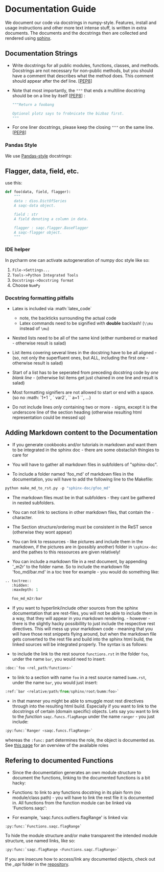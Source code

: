 # Documentation Guide

We document our code via docstrings in numpy-style. 
Features, install and usage instructions and other more text intense stuff, 
is written in extra documents. 
The documents and the docstrings then are collected and rendered using [sphinx](https://www.sphinx-doc.org/). 

 
## Documentation Strings


- Write docstrings for all public modules, functions, classes, and methods. 
    Docstrings are not necessary for non-public methods, 
    but you should have a comment that describes what the method does. 
    This comment should appear after the def line. 
    [[PEP8](https://www.python.org/dev/peps/pep-0008/#documentation-strings)]

- Note that most importantly, the `"""` that ends a multiline docstring should be on a line by itself [[PEP8](https://www.python.org/dev/peps/pep-0008/#documentation-strings)] :
    ```python
    """Return a foobang

    Optional plotz says to frobnicate the bizbaz first.
    """
    ```
    
- For one liner docstrings, please keep the closing `"""` on the same line. 
  [[PEP8](https://www.python.org/dev/peps/pep-0008/#documentation-strings)]

### Pandas Style

We use [Pandas-style](https://pandas.pydata.org/pandas-docs/stable/development/contributing_docstring.html) docstrings:



## Flagger, data, field, etc.

use this:
```py
def foo(data, field, flagger):
    """
    data : dios.DictOfSeries
	A saqc-data object.

    field : str
	A field denoting a column in data.

    flagger : saqc.flagger.BaseFlagger
	A saqc-flagger object.
    """
```


### IDE helper

In pycharm one can activate autogeneration of numpy doc style like so:
1. `File->Settings...`
2. `Tools->Python Integrated Tools`
3. `Docstrings->Docstring format`
4. Choose `NumPy`


### Docstring formatting pitfalls

* Latex is included via :math:\`latex_code\`
  
  * note, the backticks surrounding the actual code
  * Latex commands need to be signified with **double**    backlash! (``\\mu`` instead of ``\mu``)

* Nested lists need to be all of the same kind (either   numbered or marked - otherwise result is salad) 
* List items covering several lines in the docstring have to be all aligned - (so, not only the superfluent ones, but ALL, including the first one - otherwise result is salad)
* Start of a list has to be seperated from preceding docstring code by *one blank line* - (otherwise list items get just chained in one line and result is salad)
* Most formatting signifiers are not allowed to start or end with a space. (so no :math: \`1+1 \`, \` var2\`, \`\` a=1 \`\`, ...)
* Do not include lines *only* containing two or more `-` signs, except it is the underscore line of the section heading (otherwise resulting html representation could be messed up)

## Adding Markdown content to the Documentation

* If you generate cookbooks and/or tutorials in markdown and want them to be integrated in the sphinx doc - there are some obstaclish thingies to care for

- You will have to gather all markdown files in subfolders of "sphinx-doc". 

- To include a folder named 'foo_md' of markdown files in the documentation, you will have to add the following line to the Makefile:

```python
python make_md_to_rst.py -p "sphinx-doc/gfoo_md"
```

- The markdown files must be in that subfolders - they cant be gathered in nested subfolders. 

- You can not link to sections in other markdown files, that contain the `-` character.

- The Section structure/ordering must be consistent in the ReST sence (otherwise they wont appear)

- You can link to ressources - like pictures and include them in the markdown, if the pictures are in (possibly another) folder in `\sphinx-doc` and the pathes to this ressources are given relatively!

- You can include a markdown file in a rest document, by appending '_m2r' to the folder name. So to include the markdown file 'foo_md/bar.md' in a toc tree for example - you would do something like:
```python
.. toctree::
   :hidden:
   :maxdepth: 1

   foo_md_m2r/bar
```

- If you want to hyperlink/include other sources from the sphinx documentation that are rest-files, you will not be able to include them in a way, that they will appear in you markdown rendering. - however - there is the slightly hacky possibillity to just include the respective rest directives. This will mess up your markdown code - meaning that you will have those rest snippets flying around, but when the markdown file gets converted to the rest file and build into the sphinx html build, the linked sources will be integrated properly. The syntax is as follows:

- to include the link to the rest source `functions.rst` in the folder `foo`, under the name `bar`, you would need to insert: 
```python
:doc:`foo <rel_path/functions>`
```

- to link to a section with name `foo` in a rest source named `bumm.rst`, under the name `bar`, you would just insert: 
```python
:ref:`bar <relative/path/from/sphinx/root/bumm:foo>`
``` 

- in that manner you might be able to smuggle most rest directives through into the resulting html build. Especially if you want to link to the docstrings of certain (domain specific) objects. Lets say you want to link to the *function* `saqc.funcs.flagRange` under the name `ranger` - you just include:

```python
:py:func:`Ranger <saqc.funcs.flagRange>`
```

whereas the `:func:` part determines the role, the object is documented as. See [this page](https://www.sphinx-doc.org/en/master/#ref-role) for an overview of the available roles

## Refering to documented Functions

* Since the documentation generates an own module structure to document the functions, linking to the documented functions is a bit hacky:

- Functions: to link to any functions docstring in its plain form (no module/class path)  - you will have to link the rest file it is documented in. All functions from the function module can be linked via 'Functions.saqc':

- For example, 'saqc.funcs.outliers.flagRange' is linked via:
```python
:py:func:`Functions.saqc.flagRange`
```

To hide the module structure and/or make transparent the intended module structure, use named links, like so:
```python
:py:func:`saqc.flagRange <Functions.saqc.flagRange>`
```

If you are insecure how to access/link any documented objects, check out the *_api* folder in the [repository](https://git.ufz.de/rdm-software/saqc/-/tree/develop/sphinx-doc).
